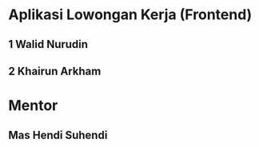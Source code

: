 # Aplikasi Lowongan Kerja (Frontend)

## 1 Walid Nurudin 
## 2 Khairun Arkham

# Mentor

## Mas Hendi Suhendi
